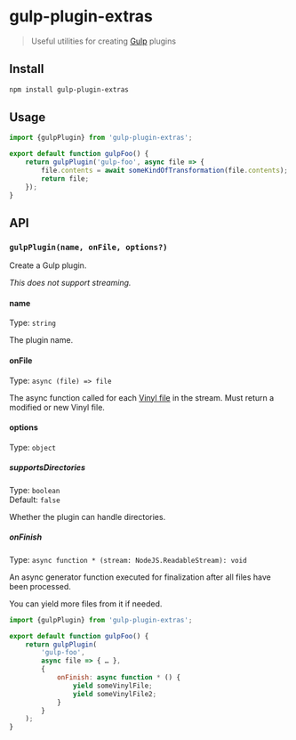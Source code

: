 # gulp-plugin-extras

> Useful utilities for creating [Gulp](https://github.com/gulpjs/gulp) plugins

## Install

```sh
npm install gulp-plugin-extras
```

## Usage

```js
import {gulpPlugin} from 'gulp-plugin-extras';

export default function gulpFoo() {
	return gulpPlugin('gulp-foo', async file => {
		file.contents = await someKindOfTransformation(file.contents);
		return file;
	});
}
```

## API

### `gulpPlugin(name, onFile, options?)`

Create a Gulp plugin.

*This does not support streaming.*

#### name

Type: `string`

The plugin name.

#### onFile

Type: `async (file) => file`

The async function called for each [Vinyl file](https://github.com/gulpjs/vinyl) in the stream. Must return a modified or new Vinyl file.

#### options

Type: `object`

##### supportsDirectories

Type: `boolean`\
Default: `false`

Whether the plugin can handle directories.

##### onFinish

Type: `async function * (stream: NodeJS.ReadableStream): void`

An async generator function executed for finalization after all files have been processed.

You can yield more files from it if needed.

```js
import {gulpPlugin} from 'gulp-plugin-extras';

export default function gulpFoo() {
	return gulpPlugin(
		'gulp-foo',
		async file => { … },
		{
			onFinish: async function * () {
				yield someVinylFile;
				yield someVinylFile2;
			}
		}
	);
}
```
